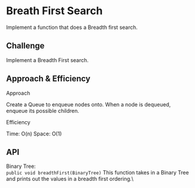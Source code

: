 # Breath First Search

Implement a function that does a Breadth first search.

## Challenge

Implement a Breadth First search.

## Approach & Efficiency

Approach

Create a Queue to enqueue nodes onto.  When a node is dequeued, enqueue its possible children.

Efficiency

Time: O(n)
Space: O(1)

## API
Binary Tree:\
```public void breadthFirst(BinaryTree)``` This function takes in a Binary Tree and prints out the values in a breadth first ordering.\

